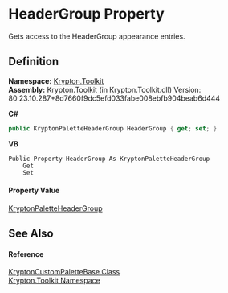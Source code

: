 # HeaderGroup Property


Gets access to the HeaderGroup appearance entries.



## Definition
**Namespace:** <a href="79d2eac2-21f4-54ff-7552-b20c33c30600.md">Krypton.Toolkit</a>  
**Assembly:** Krypton.Toolkit (in Krypton.Toolkit.dll) Version: 80.23.10.287+8d7660f9dc5efd033fabe008ebfb904beab6d444

**C#**
``` C#
public KryptonPaletteHeaderGroup HeaderGroup { get; set; }
```
**VB**
``` VB
Public Property HeaderGroup As KryptonPaletteHeaderGroup
	Get
	Set
```



#### Property Value
<a href="364bf73d-9661-1c77-b5a7-4fddb6a698e1.md">KryptonPaletteHeaderGroup</a>

## See Also


#### Reference
<a href="19e895c2-5326-25bf-d4bb-c7367f234f77.md">KryptonCustomPaletteBase Class</a>  
<a href="79d2eac2-21f4-54ff-7552-b20c33c30600.md">Krypton.Toolkit Namespace</a>  
